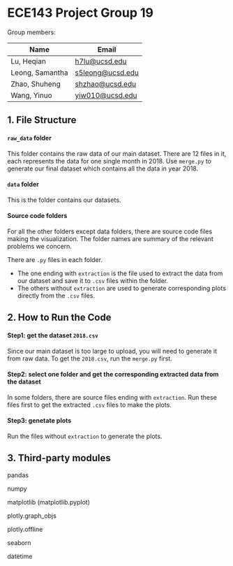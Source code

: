 # ECE143 Project Group 19

Group members:

|Name|Email|
|---|---|
|Lu, Heqian|h7lu@ucsd.edu|
|Leong, Samantha|s5leong@ucsd.edu|
|Zhao, Shuheng|shzhao@ucsd.edu|
|Wang, Yinuo|yiw010@ucsd.edu|


## 1. File Structure

#### `raw_data` folder

This folder contains the raw data of our main dataset. 
There are 12 files in it, each represents the data for one single month in 2018. 
Use `merge.py` to generate our final dataset which contains all the data in year 2018.

#### `data` folder

This is the folder contains our datasets.

#### Source code folders

For all the other folders except data folders, there are source code files making the visualization.
The folder names are summary of the relevant problems we concern.

There are `.py` files in each folder. 
- The one ending with `extraction` is the file used to extract the data from our dataset and save it to `.csv` files within the folder.
- The others without `extraction` are used to generate corresponding plots directly from the `.csv` files.

## 2. How to Run the Code

#### Step1: get the dataset `2018.csv`

Since our main dataset is too large to upload, you will need to generate it from raw data.
To get the `2018.csv`, run the `merge.py` first.

#### Step2: select one folder and get the corresponding extracted data from the dataset

In some folders, there are source files ending with `extraction`.
Run these files first to get the extracted `.csv` files to make the plots.

#### Step3: genetate plots

Run the files without `extraction` to generate the plots.

## 3. Third-party modules

pandas

numpy

matplotlib (matplotlib.pyplot)

plotly.graph_objs

plotly.offline

seaborn

datetime

